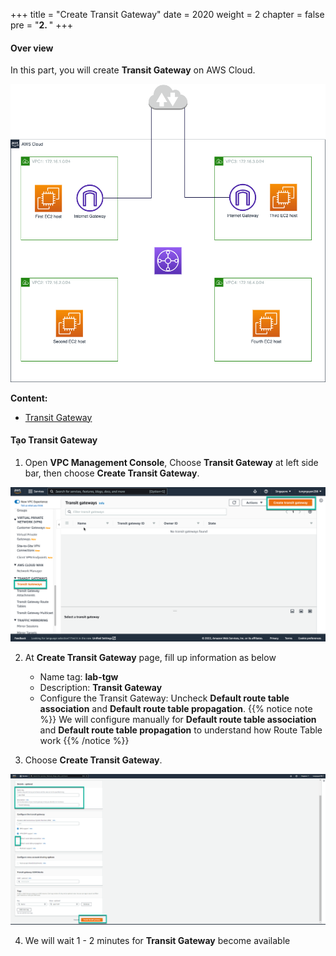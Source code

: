 +++
title = "Create Transit Gateway"
date = 2020
weight = 2
chapter = false
pre = "<b>2. </b>"
+++
#### Over view
In this part, you will create **Transit Gateway** on AWS Cloud. 

![2_Infra](/images/transitgateway/2_Infra.png?width=40pc)


**Content:**
- [ Transit Gateway](#tạo-transit-gateway)

#### Tạo Transit Gateway
1. Open **VPC Management Console**, Choose **Transit Gateway** at left side bar, then choose **Create Transit Gateway**.

![2_CreateTGW](/images/transitgateway/2_Create_TGW.png?width=90pc)

2. At **Create Transit Gateway** page, fill up information as below
    - Name tag: **lab-tgw**
    - Description: **Transit Gateway**
    - Configure the Transit Gateway: Uncheck **Default route table association** and **Default route table propagation**.
{{% notice note %}}
We will configure manually for **Default route table association** and **Default route table propagation** to understand how Route Table work
{{% /notice %}}

3. Choose **Create Transit Gateway**.

![2_ConfigureTGW](/images/transitgateway/2_Config_TGW.png?width=90pc)

4. We will wait 1 - 2 minutes for **Transit Gateway** become available

